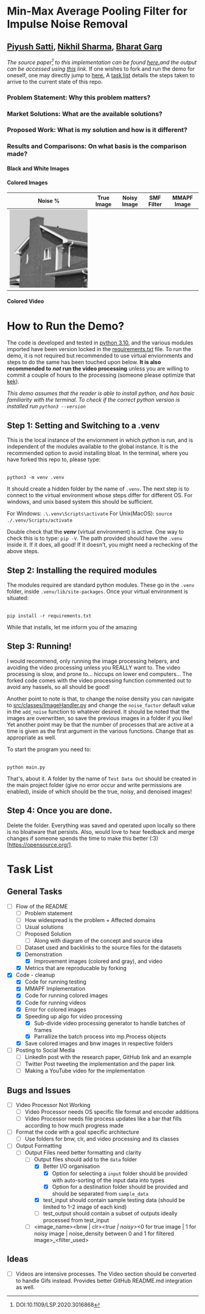 # Min-Max Average Pooling Filter for Impulse Noise Removal
[Piyush Satti](https://scholar.google.com/citations?user=eR10c10AAAAJ&hl=en&oi=ao), [Nikhil Sharma](https://scholar.google.com/citations?user=wVlxsrsAAAAJ&hl=en), [Bharat Garg](https://scholar.google.com/citations?user=M_NAbSkAAAAJ&hl=en)
---
*The source paper[^1] to this implementation can be found [here.](https://ieeexplore.ieee.org/abstract/document/9169792)and the output can be accessed using [this](https://drive.google.com/drive/folders/1fY4z9iJNKcULx3sQ-NiPTcknWT21KHPh?usp=sharing) link.* If one wishes to fork and run the demo for oneself, one may directly jump to [here.](#How-to-Run-the-Demo?) A [task list](#task-list) details the steps taken to arrive to the current state of this repo.

[^1]: DOI:10.1109/LSP.2020.3016868

### Problem Statement: Why this problem matters?
### Market Solutions: What are the available solutions?
### Proposed Work: What is my solution and how is it different?
### Results and Comparisons: On what basis is the comparison made?
#### Black and White Images
#### Colored Images
| Noise % | True Image | Noisy Image | SMF Filter | MMAPF Image |
| --- | --- | --- | --- | --- |
| ![Noisy 20%](/Sample-Images/house_50/MMAPF.tiff) |  |  |  | |
#### Colored Video
# How to Run the Demo?
The code is developed and tested in [python 3.10](https://www.python.org/downloads/release/python-3100/), and the various modules imported have been version locked in the [requirements.txt](requirements.txt) file. To run the demo, it is not required but recommended to use virtual enviornments and steps to do the same has been touched upon below. **It is also recommended to** ***not*** **run the video processing** unless you are willing to commit a couple of hours to the processing (someone please optimize that [kek](https://en.wiktionary.org/wiki/kek#:~:text=Rhymes%3A%20%2D%C9%9Bk-,Interjection,to%20indicate%20laughter%20or%20humour.)).

*This demo assumes that the reader is able to install python, and has basic familiarity with the terminal. To check if the correct python version is installed run `python3 --version`* 

## Step 1: Setting and Switching to a .venv
This is the local instance of the enviornment in which python is run, and is independent of the modules available to the global instance. It is the recommended option to avoid installing bloat. In the terminal, where you have forked this repo to, please type:
<pre><code>
python3 -m venv .venv
</code></pre>
It should create a hidden folder by the name of `.venv`. The next step is to connect to the virtual environment whose steps differ for different OS. For windows, and unix based system this should be sufficient.

For Windows: `.\.venv\Scripts\activate`
For Unix(MacOS): `source ./.venv/Scripts/activate` 

Double check that the ***venv*** (virtual environment) is active. One way to check this is to type: `pip -V`. The path provided should have the `.venv` inside it. If it does, all good! If it doesn't, you might need a rechecking of the above steps.

## Step 2: Installing the required modules
The modules required are standard python modules. These go in the `.venv` folder, inside `.venv/lib/site-packages`. Once your virtual environment is situated:
<pre><code>
pip install -r requirements.txt
</code></pre>

While that installs, let me inform you of the amazing

## Step 3: Running!
I would recommend, only running the image processing helpers, and avoiding the video processing unless you REALLY want to. The video processing is slow, and prone to... hiccups on lower end computers... The forked code comes with the video processing function commented out to avoid any hassels, so all should be good!

Another point to note is that, to change the noise density you can navigate to [src/classes/ImageHandler.py](src/classes/ImageHandler.py) and change the `noise_factor` default value in the `add_noise` function to whatever desired. It should be noted that the images are overwritten, so save the previous images in a folder if you like! Yet another point may be that the number of processes that are active at a time is given as the first argument in the various functions. Change that as appropriate as well.

To start the program you need to:
<pre><code>
python main.py
</code></pre>

That's, about it. A folder by the name of `Test Data Out` should be created in the main project folder (give no error occur and write permissions are enabled), inside of which should be the true, noisy, and denoised images!

## Step 4: Once you are done.
Delete the folder. Everything was saved and operated upon locally so there is no bloatware that persists. Also, would love to hear feedback and merge changes if someone spends the time to make this better (:3)[https://opensource.org/].

# Task List

## General Tasks
- [ ] Flow of the README
  - [ ] Problem statement
  - [ ] How widespread is the problem + Affected domains
  - [ ] Usual solutions
  - [ ] Proposed Solution
    - [ ] Along with diagram of the concept and source idea
  - [ ] Dataset used and backlinks to the source files for the datasets
  - [x] Demonstration
    - [x] Improvement images (colored and gray), and video
  - [x] Metrics that are reproducable by forking
- [x] Code - cleanup
  - [x] Code for running testing
  - [x] MMAPF Implementation
  - [x] Code for running colored images
  - [x] Code for running videos
  - [x] Error for colored images
  - [x] Speeding up algo for video processing
    - [x] Sub-divide video processing generator to handle batches of frames
    - [x] Parrallize the batch process into mp.Process objects
  - [x] Save colored images and bnw images in respective folders
- [ ] Posting to Social Media
  - [ ] LinkedIn post with the research paper, GitHub link and an example
  - [ ] Twitter Post tweeting the implementation and the paper link
  - [ ] Making a YouTube video for the implementation

## Bugs and Issues
- [ ] Video Processor Not Working
  - [ ] Video Processor needs OS specific file format and encoder additions
  - [ ] Video Processor needs file process updates like a bar that fills according to how much progress made
- [ ] Format the code with a goal specific architecture
  - [ ] Use folders for bnw, clr, and video processing and its classes
- [ ] Output Formatting
  - [ ] Output Files need better formatting and clarity
    - [ ] Output files should add to the `data` folder
      - [x] Better I/O organisation
        - [x] Option for selecting a `input` folder should be provided with auto-sorting of the input data into types
        - [x] Option for a destination folder should be provided and should be separated from `sample_data`
      - [x] test_input should contain sample testing data (should be limited to 1-2 image of each kind)
      - [ ] test_output should contain a subset of outputs ideally processed from test_input
    - [ ] <image_name>_<size>_<bnw | clr>_<true | noisy>_<0 for true image | 1 for noisy image | noise_density between 0 and 1 for filtered image>_<filter_used>

## Ideas
- [ ] Videos are intensive processes. The Video section should be converted to handle Gifs instead. Provides better GitHub README.md integration as well.